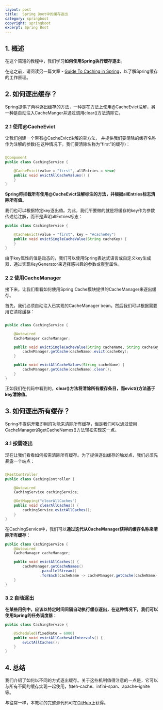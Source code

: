 ```yaml
---
layout: post
title:  Spring Boot中的缓存逐出
category: springboot
copyright: springboot
excerpt: Spring Boot
---
```


## 1. 概述

在这个简短的教程中，我们学习**如何使用Spring执行缓存逐出**。

在这之前，请阅读另一篇文章 - [Guide To Caching in Spring](Spring缓存指南.md)，以了解Spring缓存的工作原理。

## 2. 如何逐出缓存？

Spring提供了两种逐出缓存的方法，一种是在方法上使用@CacheEvict注解，另一种是自动注入CacheManger并通过调用clear()方法清除它。

### 2.1 使用@CacheEvict

让我们创建一个带有@CacheEvict注解的空方法，
并提供我们要清除的缓存名称作为注解的参数(在这种情况下，我们要清除名称为“first”的缓存)：

```java

@Component
public class CachingService {

    @CacheEvict(value = "first", allEntries = true)
    public void evictAllCacheValues() {
    }
}
```

**Spring将拦截所有使用@CacheEvict注解标注的方法，并根据allEntries标志清除所有值**。

我们也可以根据特定key逐出值。为此，我们所要做的就是将缓存的key作为参数传递给注解，而不是声明allEntries标志：

```java
public class CachingService {

    @CacheEvict(value = "first", key = "#cacheKey")
    public void evictSingleCacheValue(String cacheKey) {
    }
}
```

由于key属性的值是动态的，我们可以使用Spring表达式语言或自定义key生成器，通过实现KeyGenerator来选择感兴趣的参数或嵌套属性。

### 2.2 使用CacheManager

接下来，让我们看看如何使用Spring Cache模块提供的CacheManager来逐出缓存。

首先，我们必须自动注入已实现的CacheManager bean。然后我们可以根据需要用它清除缓存：

```java

public class CachingService {

    @Autowired
    CacheManager cacheManager;

    public void evictSingleCacheValue(String cacheName, String cacheKey) {
        cacheManager.getCache(cacheName).evict(cacheKey);
    }

    public void evictAllCacheValues(String cacheName) {
        cacheManager.getCache(cacheName).clear();
    }
}
```

正如我们在代码中看到的，**clear()方法将清除所有缓存条目，而evict()方法基于key清除值**。

## 3. 如何逐出所有缓存？

Spring不提供开箱即用的功能来清除所有缓存，但是我们可以通过使用CacheManager的getCacheNames()方法轻松实现这一点。

### 3.1 按需逐出

现在让我们看看如何按需清除所有缓存。为了提供逐出缓存的触发点，我们必须先暴露一个端点：

```java

@RestController
public class CachingController {

    @Autowired
    CachingService cachingService;

    @GetMapping("clearAllCaches")
    public void clearAllCaches() {
        cachingService.evictAllCaches();
    }
}
```

在CachingService中，我们可以**通过迭代从CacheManager获得的缓存名称来清除所有缓存**：

```java
public class CachingService {
    @Autowired
    CacheManager cacheManager;

    public void evictAllCaches() {
        cacheManager.getCacheNames()
                .parallelStream()
                .forEach(cacheName -> cacheManager.getCache(cacheName).clear());
    }
}
```

### 3.2 自动逐出

**在某些用例中，应该以特定时间间隔自动执行缓存逐出，在这种情况下，我们可以使用Spring的任务调度器**：

```java
public class CachingService {

    @Scheduled(fixedRate = 6000)
    public void evictAllCachesAtIntervals() {
        evictAllCaches();
    }
}
```

## 4. 总结

我们介绍了如何以不同的方式逐出缓存。关于这些机制值得注意的一点是，它可以与所有不同的缓存实现一起使用，如eh-cache、infini-span、apache-ignite等。

与往常一样，本教程的完整源代码可在[GitHub](https://github.com/tuyucheng7/taketoday-tutorial4j/tree/master/spring-boot-modules/spring-boot-caching-1)上获得。